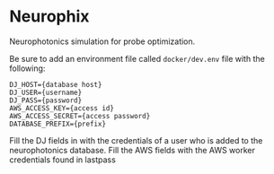 # Neurophix

Neurophotonics simulation for probe optimization.


Be sure to add an environment file called `docker/dev.env` file with the following:

```shell
DJ_HOST={database host}
DJ_USER={username} 
DJ_PASS={password}
AWS_ACCESS_KEY={access id}
AWS_ACCESS_SECRET={access password}
DATABASE_PREFIX={prefix}
```

Fill the DJ fields in with the credentials of a user who is added to the neurophotonics database.
Fill the AWS fields with the AWS worker credentials found in lastpass

